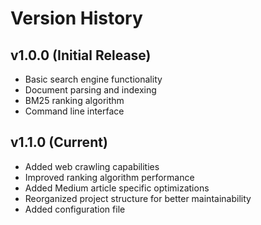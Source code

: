 # Version History

## v1.0.0 (Initial Release)
- Basic search engine functionality
- Document parsing and indexing
- BM25 ranking algorithm
- Command line interface

## v1.1.0 (Current)
- Added web crawling capabilities
- Improved ranking algorithm performance
- Added Medium article specific optimizations
- Reorganized project structure for better maintainability
- Added configuration file
